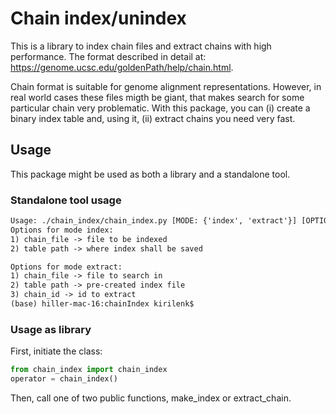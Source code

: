 # Chain index/unindex

This is a library to index chain files and extract chains with high performance.
The format described in detail at: <https://genome.ucsc.edu/goldenPath/help/chain.html>.

Chain format is suitable for genome alignment representations.
However, in real world cases these files migth be giant, that makes search for some particular chain very problematic.
With this package, you can (i) create a binary index table and, using it, (ii) extract chains
you need very fast.

## Usage

This package might be used as both a library and a standalone tool.

### Standalone tool usage

```txt
Usage: ./chain_index/chain_index.py [MODE: {'index', 'extract'}] [OPTIONS]
Options for mode index: 
1) chain_file -> file to be indexed
2) table path -> where index shall be saved

Options for mode extract: 
1) chain_file -> file to search in
2) table path -> pre-created index file
3) chain_id -> id to extract
(base) hiller-mac-16:chainIndex kirilenk$ 
```

### Usage as library

First, initiate the class:

```python
from chain_index import chain_index
operator = chain_index()
```

Then, call one of two public functions, make_index or extract_chain.
